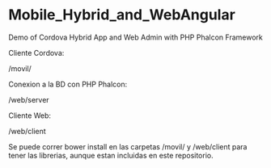 # Mobile_Hybrid_and_WebAngular
Demo of Cordova Hybrid App and Web Admin with PHP Phalcon Framework

Cliente Cordova:

/movil/

Conexion a la BD con PHP Phalcon:

/web/server

Cliente Web:

/web/client

Se puede correr bower install en las carpetas /movil/ y /web/client para tener las librerias, aunque estan incluidas en este repositorio.

